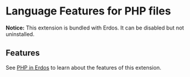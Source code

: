 # Language Features for PHP files

**Notice:** This extension is bundled with Erdos. It can be disabled but not uninstalled.

## Features

See [PHP in Erdos](https://code.visualstudio.com/docs/languages/php) to learn about the features of this extension.
